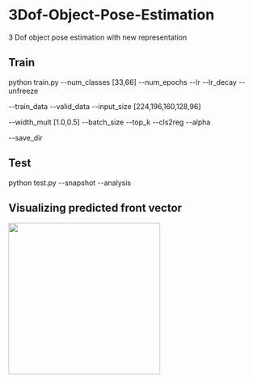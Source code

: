 # 3Dof-Object-Pose-Estimation
3 Dof object pose estimation with new representation

## Train

python train.py  --num_classes [33,66] --num_epochs --lr --lr_decay --unfreeze 

--train_data --valid_data --input_size [224,196,160,128,96] 

--width_mult [1.0,0.5] --batch_size --top_k --cls2reg --alpha

--save_dir

## Test

python test.py --snapshot --analysis

## Visualizing predicted front vector
<img src="https://github.com/chuzcjoe/3Dof-Object-Pose-Estimation/raw/master/test.jpg" width="300">

